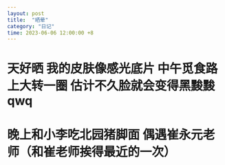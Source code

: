 ```yaml
---
layout: post
title:  "晒晕"
category: "日记"
time: 2023-06-06 12:00:00 +8
---
```

# 天好晒 我的皮肤像感光底片 中午觅食路上大转一圈 估计不久脸就会变得黑黢黢qwq

# 晚上和小李吃北园猪脚面 偶遇崔永元老师（和崔老师挨得最近的一次）